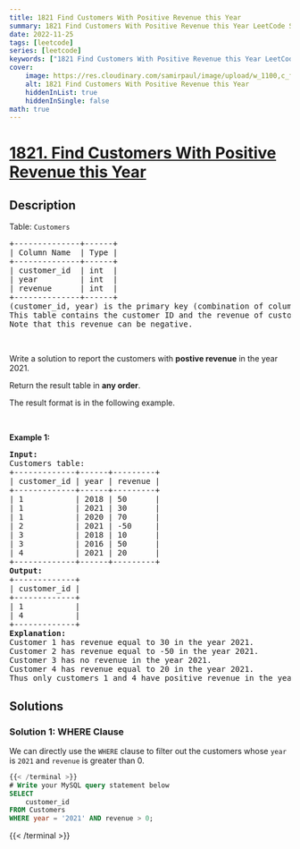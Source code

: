 ```yaml
---
title: 1821 Find Customers With Positive Revenue this Year
summary: 1821 Find Customers With Positive Revenue this Year LeetCode Solution Explained
date: 2022-11-25
tags: [leetcode]
series: [leetcode]
keywords: ["1821 Find Customers With Positive Revenue this Year LeetCode Solution Explained in all languages", "1821 Find Customers With Positive Revenue this Year", "LeetCode", "leetcode solution in Python3 C++ Java Go PHP Ruby Swift TypeScript Rust C# JavaScript C", "GeeksforGeeks", "InterviewBit", "Coding Ninjas", "HackerRank", "HackerEarth", "CodeChef", "TopCoder", "AlgoExpert", "freeCodeCamp", "Codeforces", "GitHub", "AtCoder", "Samir Paul"]
cover:
    image: https://res.cloudinary.com/samirpaul/image/upload/w_1100,c_fit,co_rgb:FFFFFF,l_text:Arial_75_bold:1821 Find Customers With Positive Revenue this Year - Solution Explained/problem-solving.webp
    alt: 1821 Find Customers With Positive Revenue this Year
    hiddenInList: true
    hiddenInSingle: false
math: true
---
```



# [1821. Find Customers With Positive Revenue this Year](https://leetcode.com/problems/find-customers-with-positive-revenue-this-year)


## Description

<p>Table: <code>Customers</code></p>

<pre>
+--------------+------+
| Column Name  | Type |
+--------------+------+
| customer_id  | int  |
| year         | int  |
| revenue      | int  |
+--------------+------+
(customer_id, year) is the primary key (combination of columns with unique values) for this table.
This table contains the customer ID and the revenue of customers in different years.
Note that this revenue can be negative.
</pre>

<p>&nbsp;</p>

<p>Write a solution to report the customers with <strong>postive revenue</strong> in the year 2021.</p>

<p>Return the result table in <strong>any order</strong>.</p>

<p>The&nbsp;result format is in the following example.</p>

<p>&nbsp;</p>
<p><strong class="example">Example 1:</strong></p>

<pre>
<strong>Input:</strong> 
Customers table:
+-------------+------+---------+
| customer_id | year | revenue |
+-------------+------+---------+
| 1           | 2018 | 50      |
| 1           | 2021 | 30      |
| 1           | 2020 | 70      |
| 2           | 2021 | -50     |
| 3           | 2018 | 10      |
| 3           | 2016 | 50      |
| 4           | 2021 | 20      |
+-------------+------+---------+
<strong>Output:</strong> 
+-------------+
| customer_id |
+-------------+
| 1           |
| 4           |
+-------------+
<strong>Explanation:</strong> 
Customer 1 has revenue equal to 30 in the year 2021.
Customer 2 has revenue equal to -50 in the year 2021.
Customer 3 has no revenue in the year 2021.
Customer 4 has revenue equal to 20 in the year 2021.
Thus only customers 1 and 4 have positive revenue in the year 2021.
</pre>

## Solutions

### Solution 1: WHERE Clause

We can directly use the `WHERE` clause to filter out the customers whose `year` is `2021` and `revenue` is greater than $0$.

<!-- tabs:start -->

```sql
{{< /terminal >}}
# Write your MySQL query statement below
SELECT
    customer_id
FROM Customers
WHERE year = '2021' AND revenue > 0;
```
{{< /terminal >}}

<!-- tabs:end -->

<!-- end -->
